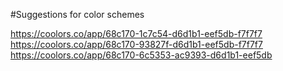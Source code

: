 #Suggestions for color schemes

https://coolors.co/app/68c170-1c7c54-d6d1b1-eef5db-f7f7f7
https://coolors.co/app/68c170-93827f-d6d1b1-eef5db-f7f7f7
https://coolors.co/app/68c170-6c5353-ac9393-d6d1b1-eef5db